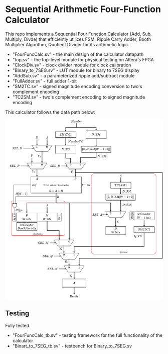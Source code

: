 # Sequential Arithmetic Four-Function Calculator

This repo implements a Sequential Four Function Calculator (Add, Sub, Multiply, Divde) that efficiently utilizes FSM, Ripple Carry Adder, Booth Multiplier Algorithm, Quotient Divider
for its arithmetic logic. 

- "FourFuncCalc.sv" - the main design of the calculator datapath
- "top.sv" - the top-level module for physical testing on Altera's FPGA
- "ClockDiv.sv" - clock divider module for clock calibration
- "Binary_to_7SEG.sv" - LUT module for binary to 7SEG display 
- "AddSub.sv" - a parameterized ripple add/subtract module
- "FullAdder.sv" - full adder 1-bit
- "SM2TC.sv" - signed magnitude encoding conversion to two's complement encoding
- "TC2SM.sv" - two's complement encoding to signed magnitude encoding


This calculator follows the data path below:

![Datapath](images/Datapath.png)

## Testing
Fully tested.
- "FourFuncCalc_tb.sv" - testing framework for the full functionality of the calculator
- "Binart_to_7SEG_tb.sv" - testbench for Binary_to_7SEG.sv